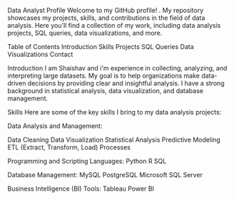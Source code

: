 Data Analyst Profile
Welcome to my GitHub profile! . My repository showcases my projects, skills, and contributions in the field of data analysis. Here you'll find a collection of my work, including data analysis projects, SQL queries, data visualizations, and more.

Table of Contents
Introduction
Skills
Projects
SQL Queries
Data Visualizations
Contact

Introduction
I am Shaishav and i'm experience in collecting, analyzing, and interpreting large datasets. My goal is to help organizations make data-driven decisions by providing clear and insightful analysis. I have a strong background in statistical analysis, data visualization, and database management.

Skills
Here are some of the key skills I bring to my data analysis projects:

Data Analysis and Management:

Data Cleaning
Data Visualization
Statistical Analysis
Predictive Modeling
ETL (Extract, Transform, Load) Processes

Programming and Scripting Languages:
Python
R
SQL

Database Management:
MySQL
PostgreSQL
Microsoft SQL Server

Business Intelligence (BI) Tools:
Tableau
Power BI


<!---
shaishav-kr-0-1/shaishav-kr-0-1 is a ✨ special ✨ repository because its `README.md` (this file) appears on your GitHub profile.
You can click the Preview link to take a look at your changes.
--->
